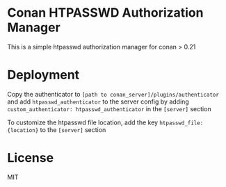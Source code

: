 # Conan HTPASSWD Authorization Manager

This is a simple htpasswd authorization manager for conan > 0.21

# Deployment

Copy the authenticator to `[path to conan_server]/plugins/authenticator` and add `htpasswd_authenticator` to the server config by adding 
`custom_authenticator: htpasswd_authenticator` in the `[server]` section

To customize the htpasswd file location, add the key
`htpasswd_file: {location}` to the `[server]` section

# License

MIT

